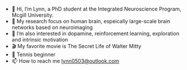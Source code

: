 - 👋 Hi, I’m Lynn, a PhD student at the Integrated Neuroscience Program, Mcgill University.
- 🧠 My research focus on human brain, espeically large-scale brain networks based on neuroimaging
- 👀 I’m also interested in dopamine, reinforcement learning, exploration and intrinsic motivation 
- 🎬 My favorite movie is The Secret Life of Walter Mitty
- 🥎 Tennis beginner
- 📫 How to reach me lynn0503@outlook.com

<!---
lynn0503/lynn0503 is a ✨ special ✨ repository because its `README.md` (this file) appears on your GitHub profile.
You can click the Preview link to take a look at your changes.
--->
